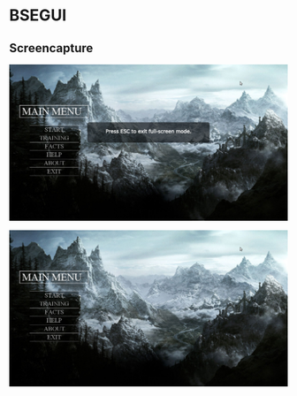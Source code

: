 # BSEGUI

## Screencapture

![cap](https://github.com/melvincabatuan/BSEGUI/blob/master/screencapture/Screenshot%20from%202016-03-09%2007:20:23.png)

![cap](https://github.com/melvincabatuan/BSEGUI/blob/master/screencapture/Screenshot%20from%202016-03-09%2007:20:27.png)
